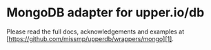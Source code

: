 # MongoDB adapter for upper.io/db

Please read the full docs, acknowledgements and examples at
[https://github.com/missmp/upperdb/wrappers/mongo][1].

[1]: https://github.com/missmp/upperdb/wrappers/mongo
